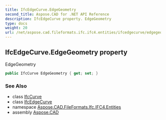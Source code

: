 ```yaml
---
title: IfcEdgeCurve.EdgeGeometry
second_title: Aspose.CAD for .NET API Reference
description: IfcEdgeCurve property. EdgeGeometry
type: docs
weight: 20
url: /net/aspose.cad.fileformats.ifc.ifc4.entities/ifcedgecurve/edgegeometry/
---
```

## IfcEdgeCurve.EdgeGeometry property

EdgeGeometry

```csharp
public IfcCurve EdgeGeometry { get; set; }
```

### See Also

* class [IfcCurve](../../ifccurve/)
* class [IfcEdgeCurve](../)
* namespace [Aspose.CAD.FileFormats.Ifc.IFC4.Entities](../../ifcedgecurve/)
* assembly [Aspose.CAD](../../../)


